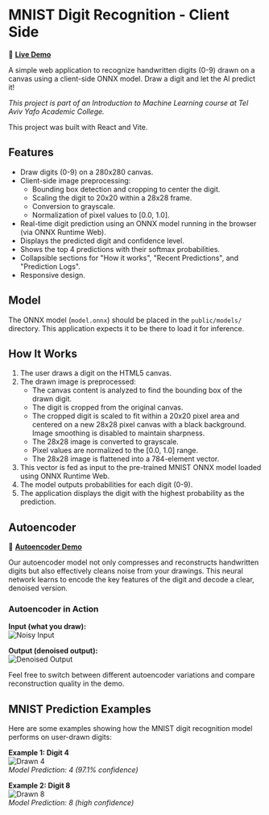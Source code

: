 # MNIST Digit Recognition - Client Side

🔗 **[Live Demo](https://renanbazinin.github.io/MNIST-Client-Side/)**

A simple web application to recognize handwritten digits (0-9) drawn on a canvas using a client-side ONNX model. Draw a digit and let the AI predict it!

*This project is part of an Introduction to Machine Learning course at Tel Aviv Yafo Academic College.*

This project was built with React and Vite.

## Features

*   Draw digits (0-9) on a 280x280 canvas.
*   Client-side image preprocessing:
    *   Bounding box detection and cropping to center the digit.
    *   Scaling the digit to 20x20 within a 28x28 frame.
    *   Conversion to grayscale.
    *   Normalization of pixel values to [0.0, 1.0].
*   Real-time digit prediction using an ONNX model running in the browser (via ONNX Runtime Web).
*   Displays the predicted digit and confidence level.
*   Shows the top 4 predictions with their softmax probabilities.
*   Collapsible sections for "How it works", "Recent Predictions", and "Prediction Logs".
*   Responsive design.




## Model

The ONNX model (`model.onnx`) should be placed in the `public/models/` directory. This application expects it to be there to load it for inference.

## How It Works

1.  The user draws a digit on the HTML5 canvas.
2.  The drawn image is preprocessed:
    *   The canvas content is analyzed to find the bounding box of the drawn digit.
    *   The digit is cropped from the original canvas.
    *   The cropped digit is scaled to fit within a 20x20 pixel area and centered on a new 28x28 pixel canvas with a black background. Image smoothing is disabled to maintain sharpness.
    *   The 28x28 image is converted to grayscale.
    *   Pixel values are normalized to the [0.0, 1.0] range.
    *   The 28x28 image is flattened into a 784-element vector.
3.  This vector is fed as input to the pre-trained MNIST ONNX model loaded using ONNX Runtime Web.
4.  The model outputs probabilities for each digit (0-9).
5.  The application displays the digit with the highest probability as the prediction.

## Autoencoder

🔗 **[Autoencoder Demo](https://renanbazinin.github.io/MNIST-Client-Side/#/encoder)**

Our autoencoder model not only compresses and reconstructs handwritten digits but also effectively cleans noise from your drawings. This neural network learns to encode the key features of the digit and decode a clear, denoised version.

### Autoencoder in Action
**Input (what you draw):**  
![Noisy Input](https://i.imgur.com/zSvrVLz.png)  

**Output (denoised output):**  
![Denoised Output](https://i.imgur.com/7oOhWwp.png)

Feel free to switch between different autoencoder variations and compare reconstruction quality in the demo.

## MNIST Prediction Examples
Here are some examples showing how the MNIST digit recognition model performs on user-drawn digits:

**Example 1: Digit 4**  
![Drawn 4](https://i.imgur.com/SVTWjOY.png)  
_Model Prediction: 4 (97.1% confidence)_

**Example 2: Digit 8**  
![Drawn 8](https://i.imgur.com/KN4SI34.png)  
_Model Prediction: 8 (high confidence)_
